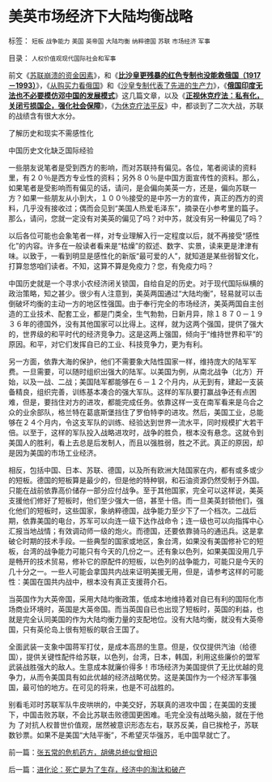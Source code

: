 # 美英市场经济下大陆均衡战略

标签： `短板` `战争能力` `美国` `英帝国` `大陆均衡` `纳粹德国` `苏联` `市场经济` `军事` 

目录： `人权价值观现代国际社会和军事`

前文《[苏联崩溃的资金因素](../../../2009/2/19/250亿美元望远镜看透苏联崩溃真相.md)》，和《**[比沙皇更残暴的红色专制也没能救俄国（1917－1993）](http://blog.sina.com.cn/s/blog_5563a64d0100aqam.html)**》，《[从购买力看俄国](../../../2008/10/3/俄国不是中国模仿的对象.md)》和《[沙皇专制代表了先进的生产力](http://blog.sina.com.cn/s/blog_5563a64d0100aq6o.html)》，《**[俄国印度无法也不必要模仿邓中国的发展模式](../../../2008/12/28/俄国印度无法也不必要模仿邓中国的发展模式.md)**》这几篇文章，以及《**[正视休克疗法：私有化，关闭亏损国企，强化社会保障](../../../2008/12/23/私有化，关闭亏损国企，强化社会保障.md)**》，《[为休克疗法平反](../../../2008/12/18/俄罗斯休克疗法可能被妖魔化了.md)》中，都谈到了二次大战，苏联的战绩含有很大水分。

了解历史和现实不需感性化

中国历史文化缺乏国际经验



一些朋友说笔者是受到西方的影响，而对苏联持有偏见。各位，笔者阅读的资料里，有２０％是西方专业性的资料；另外８０％是中国方面宣传性的资料。那么，如果笔者是受影响而有偏见的话，请问，是会偏向美英一方，还是，偏向苏联一方？如果一些朋友从小到大，１００％接受的是中苏一方的宣传，真正的西方的资料，几乎没有接收过；偶而会见到“美国人热爱毛泽东”，摘录在小参考里的篇子。那么，请问，您就一定没有对美英的偏见了吗？对中苏，就没有另一种偏见了吗？

以后各位可能也会象笔者一样，对专业理解入行一定程度以后，就不再接受“感性化”的内容。许多在一般读者看来是“枯燥”的叙述、数字、实景，读来更是津津有味。以致于，一看到明显是感性化的新版“最可爱的人”，就知道是某些弱智文化，打算忽悠咱们读者。不知，这算不算是免疫力？您，有免疫力吗？

中国历史就是一个寻求小农经济闭关锁国，自给自足的历史。对于现代国际纵横的政治策略，知之甚少。很少有人注意到，美英两国通过“大陆均衡”，轻易就可以击倒破坏均衡的主动一方的地区性强国。由于奉行完全的市场经济，美英两国自主创造的工业技术、配套工业，都是门类全，生气勃勃，日新月异，除１８７０－１９３６年的德国外，没有其他国家可以比得上。这样，就为这两个强国，提供了强大的，世界级的和平时代的经济竞争力。这是这两上强国，倾向于“维持世界和平”的原因。和平，对它们发挥自已的工业、科技竞争力，更为有利。

另一方面，依靠大海的保护，他们不需要象大陆性国家一样，维持庞大的陆军军费。一旦需要，可以随时组织出强大的陆军。以美国为例，从南北战争（北方）开始，以及一战、二战；美国陆军都能够在６－１２个月内，从无到有，建起一支装备精良，组织完善，训练基本凑合的强大军队。这样的军队要打赢战争还有点困难，但是，要挡住对方的进攻，都能完成任务。依靠这样一支在南军看来是乌合之众的业余部队，格兰特在葛底斯堡挡住了罗伯特李的进攻。然后，美国工业，总能够在２４个月内，令这支军队的训练、经验达到世界一流水平，同时规模扩大若干倍。以至于，这样的军队投入战略进攻时，战争的胜负，根本没有悬念。这就令到美国人的胜利，看上去总是后发制人，而且以强胜弱，胜之不武。真正的原因，却是因为美国的市场工业经济。

相反，包括中国、日本、苏联、德国，以及所有欧洲大陆国家在内，都有或多或少的短板。德国的短板算是最少的，但是他的特种钢，和石油资源仍然受制于外国。只能在战前依靠高价储存一部分应付战争。至于其他国家，完全可以这样说，美英支援他们修好了短板时，他们至少强大一倍，甚至十倍。而一旦美英封锁他们，强化他们的短板时，这些国家，象纳粹德国，战争能力至少下了一个档次。二战后期，依靠美国的电台，苏军可以向连一级下达作战命令；连一级也可以向指挥中心汇报当地战情；有效调动师一级的炮火。而德国，还要依靠骑马的通迅兵。这是拿破仑时期的技术手段。一些典型的国家或地区，象台湾，如果没有美国修补它的短板，台湾的战争能力可能只有今天的几份之一。还有象以色列，如果美国没用几乎是畅开的技术贸易，修补它的原配件的短板，以色列的战争能力，可能只是今天的几十分之一。一些人可能会拿国共内战来证明美援无用，但是，请参考这样的可能性：美国在国共内战中，根本没有真正支援蒋介石。

当英国作为大英帝国，采用大陆均衡政策，低成本地维持着对自已有利的国际化市场商业环境时，英国是大英帝国。而当英国自已也出现了短板时，英国的利益，也就是完全认同美国的作为大陆均衡力量的支配地位。没有大陆均衡，就没有大英帝国，只有英伦岛上很有短板的联合王国了。

全面武装一支象中国蒋军打仗，是成本高昂的生意。但是，仅仅提供汽油（给德国），提供关键性配件给苏联，以色列，台湾，日本，韩国，利用这些廉价的盟军武装战胜强大的敌人。生意成本就廉价得多！市场经济为美国提供了无比优越的竞争力，从而令美国具有如此优越的经济战略优势。这是美国作为一个经济军事强国，最可怕的地方。在可见的将来，也是不可战胜的。



别看毛邓时苏联军队牛皮哄哄的，中美交好，苏联真的进攻中国；在美国的支援下，中国击败苏联，不会比苏联击败德国更困难。毛完全没有战略头脑，就在于他为
了对抗人权普世价值观，居然被意识形态左右，联苏反美，自已挨枪子，苏联数钞票。如果不是美国“大陆平衡”，不希望灭华强苏，毛中国早就亡了。



前一篇：[张五常的危机药方，胡佛总统似曾相识](../../../2009/2/20/张五常的危机药方，胡佛总统似曾相识.md)

后一篇：[进化论：死亡是为了生存，经济中的淘汰和破产](../../../2009/2/21/进化论：死亡是为了生存，经济中的淘汰和破产.md)